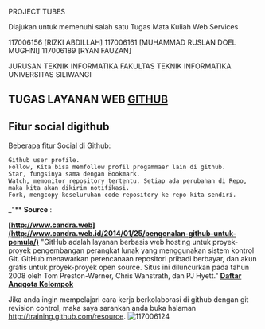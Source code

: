 PROJECT TUBES

Diajukan untuk memenuhi salah satu Tugas Mata Kuliah Web Services

117006156 [RIZKI ABDILLAH]
117006161 [MUHAMMAD RUSLAN DOEL MUGHNI]
117006189 [RYAN FAUZAN]

JURUSAN TEKNIK INFORMATIKA 
FAKULTAS TEKNIK INFORMATIKA
UNIVERSITAS SILIWANGI

## TUGAS LAYANAN WEB [GITHUB](https://github.com)

## Fitur social digithub

Beberapa fitur Social di Github:

    Github user profile.
    Follow, Kita bisa memfollow profil progammaer lain di github.
    Star, fungsinya sama dengan Bookmark.
    Watch, memonitor repository tertentu. Setiap ada perubahan di Repo, maka kita akan dikirim notifikasi.
    Fork, mengcopy keseluruhan code repository ke repo kita sendiri.
_"** **Source** :

**[http://www.candra.web](http://www.candra.web.id/2014/01/25/pengenalan-github-untuk-pemula/)** "GitHub adalah layanan berbasis web hosting untuk proyek-proyek pengembangan perangkat lunak yang menggunakan sistem kontrol Git. GitHub menawarkan perencanaan repositori pribadi berbayar, dan akun gratis untuk proyek-proyek open source. Situs ini diluncurkan pada tahun 2008 oleh Tom Preston-Werner, Chris Wanstrath, dan PJ Hyett." **[Daftar Anggota Kelompok](Anggota_Kelompok.md)**

Jika anda ingin mempelajari cara kerja berkolaborasi di github dengan git revision control, maka saya sarankan anda buka halaman http://training.github.com/resource.
![117006124](https://github.com/RuslanDoel)
